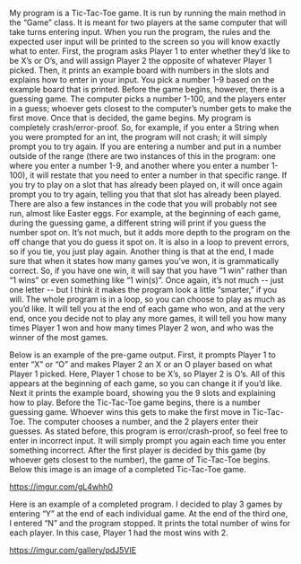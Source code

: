 My program is a Tic-Tac-Toe game. It is run by running the main method in the “Game” class. It is meant for two players at the same computer that will take turns entering input. When you run the program, the rules and the expected user input will be printed to the screen so you will know exactly what to enter. First, the program asks Player 1 to enter whether they’d like to be X’s or O’s, and will assign Player 2 the opposite of whatever Player 1 picked. Then, it prints an example board with numbers in the slots and explains how to enter in your input. You pick a number 1-9 based on the example board that is printed. Before the game begins, however, there is a guessing game. The computer picks a number 1-100, and the players enter in a guess; whoever gets closest to the computer’s number gets to make the first move. Once that is decided, the game begins. My program is completely crash/error-proof. So, for example, if you enter a String when you were prompted for an int, the program will not crash; it will simply prompt you to try again. If you are entering a number and put in a number outside of the range (there are two instances of this in the program: one where you enter a number 1-9, and another where you enter a number 1-100), it will restate that you need to enter a number in that specific range. If you try to play on a slot that has already been played on, it will once again prompt you to try again, telling you that that slot has already been played. There are also a few instances in the code that you will probably not see run, almost like Easter eggs. For example, at the beginning of each game, during the guessing game, a different string will print if you guess the number spot on. It’s not much, but it adds more depth to the program on the off change that you do guess it spot on. It is also in a loop to prevent errors, so if you tie, you just play again. Another thing is that at the end, I made sure that when it states how many games you’ve won, it is grammatically correct. So, if you have one win, it will say that you have “1 win” rather than “1 wins” or even something like “1 win(s)”. Once again, it’s not much -- just one letter -- but I think it makes the program look a little “smarter,” if you will. The whole program is in a loop, so you can choose to play as much as you’d like. It will tell you at the end of each game who won, and at the very end, once you decide not to play any more games, it will tell you how many times Player 1 won and how many times Player 2 won, and who was the winner of the most games.  

Below is an example of the pre-game output. First, it prompts Player 1 to enter “X” or “O” and makes Player 2 an X or an O player based on what Player 1 picked. Here, Player 1 chose to be X’s, so Player 2 is O’s. All of this appears at the beginning of each game, so you can change it if you’d like. Next it prints the example board, showing you the 9 slots and explaining how to play. Before the Tic-Tac-Toe game begins, there is a number guessing game. Whoever wins this gets to make the first move in Tic-Tac-Toe. The computer chooses a number, and the 2 players enter their guesses. As stated before, this program is error/crash-proof, so feel free to enter in incorrect input. It will simply prompt you again each time you enter something incorrect. After the first player is decided by this game (by whoever gets closest to the number), the game of Tic-Tac-Toe begins. Below this image is an image of a completed Tic-Tac-Toe game.  

https://imgur.com/gL4whh0

Here is an example of a completed program. I decided to play 3 games by entering “Y” at the end of each individual game. At the end of the third one, I entered “N” and the program stopped. It prints the total number of wins for each player. In this case, Player 1 had the most wins with 2. 

https://imgur.com/gallery/pdJ5VIE
